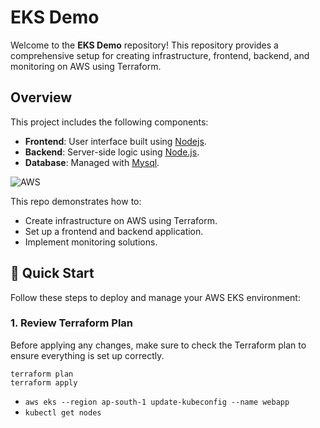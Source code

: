 # EKS Demo

Welcome to the **EKS Demo** repository! This repository provides a comprehensive setup for creating infrastructure, frontend, backend, and monitoring on AWS using Terraform.

## Overview

This project includes the following components:

- **Frontend**: User interface built using [Nodejs](https://nodejs.org/).
- **Backend**: Server-side logic using [Node.js](https://nodejs.org/).
- **Database**: Managed with [Mysql](https://www.mysql.com/).

![AWS](https://www.google.com/url?sa=i&url=https%3A%2F%2Fen.wikipedia.org%2Fwiki%2FAmazon_Web_Services&psig=AOvVaw1FQHWW-x5zTYtlE7qDKxqe&ust=1724576274026000&source=images&cd=vfe&opi=89978449&ved=0CBEQjRxqFwoTCIiWpLOhjYgDFQAAAAAdAAAAABAE)

This repo demonstrates how to:

- Create infrastructure on AWS using Terraform.
- Set up a frontend and backend application.
- Implement monitoring solutions.

## 🚀 Quick Start

Follow these steps to deploy and manage your AWS EKS environment:

### 1. Review Terraform Plan

Before applying any changes, make sure to check the Terraform plan to ensure everything is set up correctly.

```
terraform plan
terraform apply
```

- ``` aws eks --region ap-south-1 update-kubeconfig --name webapp ```
- ```kubectl get nodes ```


